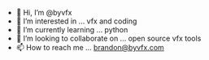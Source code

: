 - 👋 Hi, I’m @byvfx
- 👀 I’m interested in ... vfx and coding
- 🌱 I’m currently learning ... python
- 💞️ I’m looking to collaborate on ... open source vfx tools
- 📫 How to reach me ... brandon@byvfx.com

<!---
byvfx/byvfx is a ✨ special ✨ repository because its `README.md` (this file) appears on your GitHub profile.
You can click the Preview link to take a look at your changes.
--->
